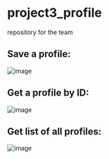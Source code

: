 # project3_profile
repository for the team

## Save a profile:
![image](https://user-images.githubusercontent.com/93163143/147494751-e612c7af-c5d8-4889-bfd7-39c904da869d.png)

## Get a profile by ID:
![image](https://user-images.githubusercontent.com/93163143/147494796-8e2e05d4-4bb5-417b-8066-2fc10450fe6d.png)

## Get list of all profiles:
![image](https://user-images.githubusercontent.com/93163143/147494862-b030cf0a-c57b-4ee0-bf30-821781316150.png)





